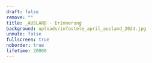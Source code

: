 ```yaml
---
draft: false
remove: ""
title: _AUSLAND - Erinnerung
background: uploads/infostele_april_ausland_2024.jpg
unmute: false
fullscreen: true
noborder: true
lifetime: 20000
---
```

